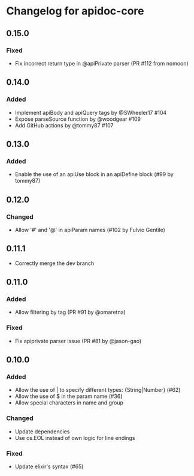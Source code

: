 # Changelog for apidoc-core

## 0.15.0

### Fixed
* Fix incorrect return type in @apiPrivate parser (PR #112 from nomoon)

## 0.14.0

### Added

* Implement apiBody and apiQuery tags by @SWheeler17 #104
* Expose parseSource function by @woodgear #109
* Add GitHub actions by @tommy87 #107

## 0.13.0

### Added

* Enable the use of an apiUse block in an apiDefine block (#99 by tommy87)

## 0.12.0

### Changed

* Allow '#' and '@' in apiParam names (#102 by Fulvio Gentile)

## 0.11.1

* Correctly merge the dev branch

## 0.11.0

### Added

* Allow filtering by tag (PR #91 by @omaretna)

### Fixed

* Fix apiprivate parser issue (PR #81 by @jason-gao)

## 0.10.0

### Added

* Allow the use of | to specify different types: {String|Number} (#62)
* Allow the use of $ in the param name (#36)
* Allow special characters in name and group

### Changed

* Update dependencies
* Use os.EOL instead of own logic for line endings

### Fixed

* Update elixir's syntax (#65)
